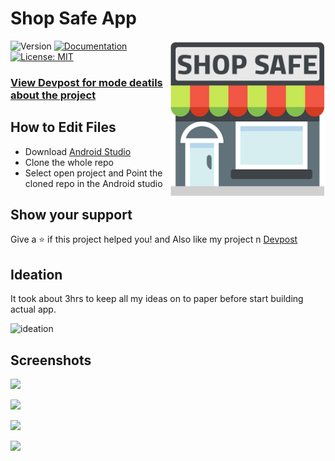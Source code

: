 <h1>Shop Safe App </h1>
<img alt="LOGO" align="right" height="250" src="./screenshots/shopsafe_logo.png" />
<p>
  <img alt="Version" src="https://img.shields.io/badge/version-1.0-blue.svg?cacheSeconds=2592000" />
  <a href="adsasd" target="_blank">
    <img alt="Documentation" src="https://img.shields.io/badge/documentation-yes-brightgreen.svg" />
  </a>
  <a href="#" target="_blank">
    <img alt="License: MIT" src="https://img.shields.io/badge/License-MIT-yellow.svg" />
  </a>
</p>

### [View Devpost for mode deatils about the project]()

## How to Edit Files

* Download [Android Studio](https://developer.android.com/studio)
* Clone the whole repo
* Select open project and Point the cloned repo in the Android studio

## Show your support

Give a ⭐️ if this project helped you! and Also like my project n [Devpost]()

## Ideation

It took about 3hrs to keep all my ideas on to paper before start building actual app.

![ideation](https://raw.githubusercontent.com/SainagGadangi/ShopSafeApp/master/screenshots/ideation.jpg)

## Screenshots
![](https://raw.githubusercontent.com/SainagGadangi/ShopSafeApp/master/screenshots/screenshots1.jpg)

![](https://raw.githubusercontent.com/SainagGadangi/ShopSafeApp/master/screenshots/screenshots2.jpg)

![](https://raw.githubusercontent.com/SainagGadangi/ShopSafeApp/master/screenshots/screenshots3.jpg)

![](https://raw.githubusercontent.com/SainagGadangi/ShopSafeApp/master/screenshots/screenshots4.jpg)
